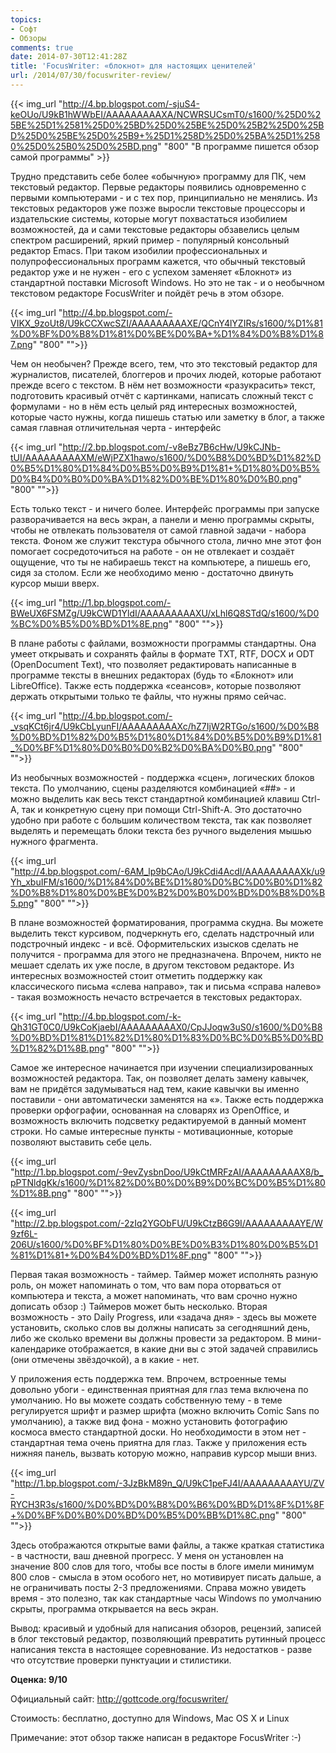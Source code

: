 ```yaml
---
topics:
- Софт
- Обзоры
comments: true
date: 2014-07-30T12:41:28Z
title: 'FocusWriter: «блокнот» для настоящих ценителей'
url: /2014/07/30/focuswriter-review/
---
```


{{< img_url "http://4.bp.blogspot.com/-sjuS4-keOUo/U9kB1hWWbEI/AAAAAAAAAXA/NCWRSUCsmT0/s1600/%25D0%25BE%25D1%2581%25D0%25BD%25D0%25BE%25D0%25B2%25D0%25BD%25D0%25BE%25D0%25B9+%25D1%258D%25D0%25BA%25D1%2580%25D0%25B0%25D0%25BD.png" "800" "В программе пишется обзор самой программы" >}}

Трудно представить себе более «обычную» программу для ПК, чем текстовый редактор. Первые редакторы появились одновременно с первыми компьютерами - и с тех пор, принципиально не менялись. Из текстовых редакторов уже позже выросли текстовые процессоры и издательские системы, которые могут похвастаться изобилием возможностей, да и сами текстовые редакторы обзавелись целым спектром расширений, яркий пример - популярный консольный редактор Emacs. При таком изобилии профессиональных и полупрофессиональных программ кажется, что обычный текстовый редактор уже и не нужен - его с успехом заменяет «Блокнот» из стандартной поставки Microsoft Windows. Но это не так - и о необычном текстовом редакторе FocusWriter и пойдёт речь в этом обзоре.

<!--more-->

{{< img_url "http://4.bp.blogspot.com/-VIKX_9zoUt8/U9kCCXwcSZI/AAAAAAAAAXE/QCnY4lYZIRs/s1600/%D1%81%D0%BF%D0%B8%D1%81%D0%BE%D0%BA+%D1%84%D0%B8%D1%87.png" "800" "">}}

Чем он необычен? Прежде всего, тем, что это текстовый редактор для журналистов, писателей, блоггеров и прочих людей, которые работают прежде всего с текстом. В нём нет возможности «разукрасить» текст, подготовить красивый отчёт с картинками, написать сложный текст с формулами - но в нём есть целый ряд интересных возможностей, которые часто нужны, когда пишешь статью или заметку в блог, а также самая главная отличительная черта - интерфейс

{{< img_url "http://2.bp.blogspot.com/-v8eBz7B6cHw/U9kCJNb-tUI/AAAAAAAAAXM/eWjPZX1hawo/s1600/%D0%B8%D0%BD%D1%82%D0%B5%D1%80%D1%84%D0%B5%D0%B9%D1%81+%D1%80%D0%B5%D0%B4%D0%B0%D0%BA%D1%82%D0%BE%D1%80%D0%B0.png" "800" "">}}

Есть только текст - и ничего более. Интерфейс программы при запуске разворачивается на весь экран, а панели и меню программы скрыты, чтобы не отвлекать пользователя от самой главной задачи - набора текста. Фоном же служит текстура обычного стола, лично мне этот фон помогает сосредоточиться на работе - он не отвлекает и создаёт ощущение, что ты не набираешь текст на компьютере, а пишешь его, сидя за столом. Если же необходимо меню - достаточно двинуть курсор мыши вверх.

{{< img_url "http://1.bp.blogspot.com/-BWeUX6FSMZg/U9kCWD1YldI/AAAAAAAAAXU/xLhl6Q8STdQ/s1600/%D0%BC%D0%B5%D0%BD%D1%8E.png" "800" "">}}

В плане работы с файлами, возможности программы стандартны. Она умеет открывать и сохранять файлы в формате TXT, RTF, DOCX и ODT (OpenDocument Text), что позволяет редактировать написанные в программе тексты в внешних редакторах (будь то «Блокнот» или LibreOffice). Также есть поддержка «сеансов», которые позволяют держать открытыми только те файлы, что нужны прямо сейчас.

{{< img_url "http://4.bp.blogspot.com/-_vsqKCt6jr4/U9kCbLyunFI/AAAAAAAAAXc/hZ7IjW2RTGo/s1600/%D0%B8%D0%BD%D1%82%D0%B5%D1%80%D1%84%D0%B5%D0%B9%D1%81_%D0%BF%D1%80%D0%B0%D0%B2%D0%BA%D0%B0.png" "800" "">}}

Из необычных возможностей - поддержка «сцен», логических блоков текста. По умолчанию, сцены разделяются комбинацией «##» - и можно выделить как весь текст стандартной комбинацией клавиш Ctrl-A, так и конкретную сцену при помощи Ctrl-Shift-A. Это достаточно удобно при работе с большим количеством текста, так как позволяет выделять и перемещать блоки текста без ручного выделения мышью нужного фрагмента.

{{< img_url "http://4.bp.blogspot.com/-6AM_lp9bCAo/U9kCdi4AcdI/AAAAAAAAAXk/u9Yh_xbuIFM/s1600/%D1%84%D0%BE%D1%80%D0%BC%D0%B0%D1%82%D0%B8%D1%80%D0%BE%D0%B2%D0%B0%D0%BD%D0%B8%D0%B5.png" "800" "">}}

В плане возможностей форматирования, программа скудна. Вы можете выделить текст курсивом, подчеркнуть его, сделать надстрочный или подстрочный индекс - и всё. Оформительских изысков сделать не получится - программа для этого не предназначена. Впрочем, никто не мешает сделать их уже после, в другом текстовом редакторе. Из интересных возможностей стоит отметить поддержку как классического письма «слева направо», так и письма «справа налево» - такая возможность нечасто встречается в текстовых редакторах.

{{< img_url "http://4.bp.blogspot.com/-k-Qh31GT0C0/U9kCoKjaebI/AAAAAAAAAX0/CpJJoqw3uS0/s1600/%D0%B8%D0%BD%D1%81%D1%82%D1%80%D1%83%D0%BC%D0%B5%D0%BD%D1%82%D1%8B.png" "800" "">}}

Самое же интересное начинается при изучении специализированных возможностей редактора. Так, он позволяет делать замену кавычек, вам не придётся задумываться над тем, какие кавычки вы именно поставили - они автоматически заменятся на «». Также есть поддержка проверки орфографии, основанная на словарях из OpenOffice, и возможность включить подсветку редактируемой в данный момент строки. Но самые интересные пункты - мотивационные, которые позволяют выставить себе цель.

{{< img_url "http://1.bp.blogspot.com/-9evZysbnDoo/U9kCtMRFzAI/AAAAAAAAAX8/b_pPTNldgKk/s1600/%D1%82%D0%B0%D0%B9%D0%BC%D0%B5%D1%80%D1%8B.png" "800" "">}}

{{< img_url "http://2.bp.blogspot.com/-2zIq2YGObFU/U9kCtzB6G9I/AAAAAAAAAYE/W9zf6L-206U/s1600/%D0%BF%D1%80%D0%BE%D0%B3%D1%80%D0%B5%D1%81%D1%81+%D0%B4%D0%BD%D1%8F.png" "800" "">}}

Первая такая возможность - таймер. Таймер может исполнять разную роль, он может напоминать о том, что вам пора оторваться от компьютера и текста, а может напоминать, что вам срочно нужно дописать обзор :) Таймеров может быть несколько. Вторая возможность - это Daily Progress, или «задача дня» - здесь вы можете установить, сколько слов вы должны написать за сегодняшний день, либо же сколько времени вы должны провести за редактором. В мини-календарике отображается, в какие дни вы с этой задачей справились (они отмечены звёздочкой), а в какие - нет.

У приложения есть поддержка тем. Впрочем, встроенные темы довольно убоги - единственная приятная для глаз тема включена по умолчанию. Но вы можете создать собственную тему - в теме регулируется шрифт и размер шрифта (можно включить Comic Sans по умолчанию), а также вид фона - можно установить фотографию космоса вместо стандартной доски. Но необходимости в этом нет - стандартная тема очень приятна для глаз. Также у приложения есть нижняя панель, вызвать которую можно, направив курсор мыши вниз.

{{< img_url "http://1.bp.blogspot.com/-3JzBkM89n_Q/U9kC1peFJ4I/AAAAAAAAAYU/ZV-RYCH3R3s/s1600/%D0%BD%D0%B8%D0%B6%D0%BD%D1%8F%D1%8F+%D0%BF%D0%B0%D0%BD%D0%B5%D0%BB%D1%8C.png" "800" "">}}

Здесь отображаются открытые вами файлы, а также краткая статистика - в частности, ваш дневной прогресс. У меня он установлен на значение 800 слов для того, чтобы все посты в блоге имели минимум 800 слов - смысла в этом особого нет, но мотивирует писать дальше, а не ограничивать посты 2-3 предложениями. Справа можно увидеть время - это полезно, так как стандартные часы Windows по умолчанию скрыты, программа открывается на весь экран.

Вывод: красивый и удобный для написания обзоров, рецензий, записей в блог текстовый редактор, позволяющий превратить рутинный процесс написания текста в настоящее соревнование. Из недостатков - разве что отсутствие проверки пунктуации и стилистики.

**Оценка: 9/10**

Официальный сайт: http://gottcode.org/focuswriter/

Стоимость: бесплатно, доступно для Windows, Mac OS X и Linux

Примечание: этот обзор также написан в редакторе FocusWriter :-)
